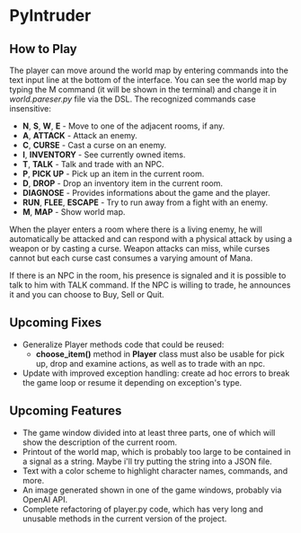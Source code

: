 # PyIntruder

## How to Play

The player can move around the world map by entering commands into the text input line at the bottom of the interface. You can see the world map by typing the M command (it will be shown in the terminal) and change it in *world.pareser.py* file via the DSL.
The recognized commands case insensitive:

- **N**, **S**, **W**, **E** - Move to one of the adjacent rooms, if any.
- **A**, **ATTACK** - Attack an enemy.
- **C**, **CURSE** - Cast a curse on an enemy.
- **I**, **INVENTORY** - See currently owned items.
- **T**, **TALK** - Talk and trade with an NPC.
- **P**, **PICK UP** - Pick up an item in the current room.
- **D**, **DROP** - Drop an inventory item in the current room.
- **DIAGNOSE** - Provides informations about the game and the player.
- **RUN**, **FLEE**, **ESCAPE** - Try to run away from a fight with an enemy.
- **M**, **MAP** - Show world map.

When the player enters a room where there is a living enemy, he will automatically be attacked and can respond with a physical attack by using a weapon or by casting a curse.
Weapon attacks can miss, while curses cannot but each curse cast consumes a varying amount of Mana.

If there is an NPC in the room, his presence is signaled and it is possible to talk to him with TALK command. If the NPC is willing to trade, he announces it and you can choose to Buy, Sell or Quit.

## Upcoming Fixes

- Generalize Player methods code that could be reused:
     - **choose_item()** method in **Player** class must also be usable for pick up, drop and examine actions, as well as to trade with an npc.
- Update with improved exception handling: create ad hoc errors to break the game loop or resume it depending on exception's type.

## Upcoming Features

- The game window divided into at least three parts, one of which will show the description of the current room.
- Printout of the world map, which is probably too large to be contained in a signal as a string. Maybe i'll try putting the string into a JSON file.
- Text with a color scheme to highlight character names, commands, and more.
- An image generated shown in one of the game windows, probably via OpenAI API.
- Complete refactoring of player.py code, which has very long and unusable methods in the current version of the project.

